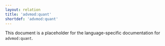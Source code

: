 ```yaml
---
layout: relation
title: 'advmod:quant'
shortdef: 'advmod:quant'
---
```


This document is a placeholder for the language-specific documentation
for `advmod:quant`.
